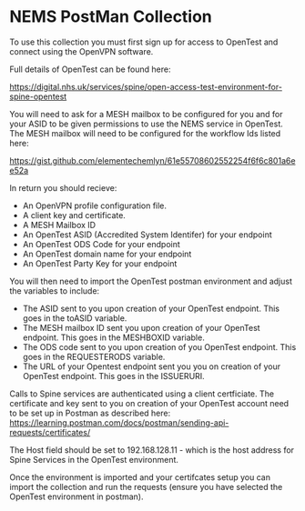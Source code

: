 # NEMS PostMan Collection
        
To use this collection you must first sign up for access to OpenTest and connect using the OpenVPN software.

Full details of OpenTest can be found here:

https://digital.nhs.uk/services/spine/open-access-test-environment-for-spine-opentest

You will need to ask for a MESH mailbox to be configured for you and for your ASID to be given permissions to use the NEMS service in OpenTest. The MESH mailbox will need to be configured for the workflow Ids listed here:

https://gist.github.com/elementechemlyn/61e55708602552254f6f6c801a6ee52a

In return you should recieve:

* An OpenVPN profile configuration file.
* A client key and certificate.
* A MESH Mailbox ID
* An OpenTest ASID (Accredited System Identifer) for your endpoint
* An OpenTest ODS Code for your endpoint
* An OpenTest domain name for your endpoint
* An OpenTest Party Key for your endpoint

You will then need to import the OpenTest postman environment and adjust the variables to include:

* The ASID sent to you upon creation of your OpenTest endpoint. This goes in the toASID variable.
* The MESH mailbox ID sent you upon creation of your OpenTest endpoint. This goes in the MESHBOXID variable.
* The ODS code sent to you upon creation of you OpenTest endpoint. This goes in the REQUESTERODS variable.
* The URL of your Opentest endpoint sent you you on creation of your OpenTest endpoint. This goes in the ISSUERURI.

Calls to Spine services are authenticated using a client certficiate. The certificate and key sent to you on creation of your OpenTest account need to be set up in Postman as described here:
https://learning.postman.com/docs/postman/sending-api-requests/certificates/

The Host field should be set to 192.168.128.11  - which is the host address for Spine Services in the OpenTest environment.

Once the environment is imported and your certifcates setup you can import the collection and run the requests (ensure you have selected the OpenTest environment in postman).

